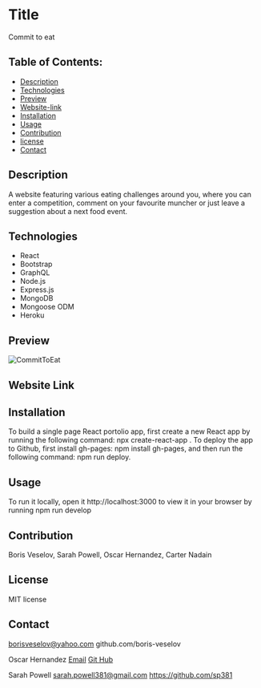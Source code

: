# Title 

Commit to eat
  
## Table of Contents:
  
* [Description](#description)
* [Technologies](#technologies)
* [Preview](#preview)
* [Website-link](#website-link)
* [Installation](#installation)
* [Usage](#usage)
* [Contribution](#contribution)
* [license](#license)
* [Contact](#contact)

## Description

A website featuring various eating challenges around you, where you can enter a competition, comment on your favourite muncher or just leave a suggestion about a next food event.

## Technologies

* React
* Bootstrap
* GraphQL
* Node.js
* Express.js
* MongoDB
* Mongoose ODM
* Heroku

## Preview
![CommitToEat](https://user-images.githubusercontent.com/96749114/177692590-f334ab90-6fed-44c6-9972-d8b8c0a73fa7.jpg)

## Website Link

## Installation

To build a single page React portolio app, first create a new React app by running the following command: npx create-react-app <projectname>. To deploy the app to Github, first install gh-pages: npm install gh-pages, and then run the following command: npm run deploy.

## Usage

To run it locally, open it http://localhost:3000 to view it in your browser by running npm run develop

## Contribution

Boris Veselov, Sarah Powell, Oscar Hernandez, Carter Nadain

## License
  
MIT license

## Contact

borisveselov@yahoo.com
github.com/boris-veselov

Oscar Hernandez [Email]( Oscarangel.hernandez1@gmail.com) [Git Hub](https://github.com/OSCARHERNANDEZ2022)

Sarah Powell 
sarah.powell381@gmail.com
https://github.com/sp381

